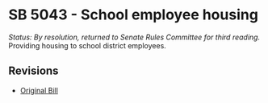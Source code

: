 # SB 5043 - School employee housing
*Status: By resolution, returned to Senate Rules Committee for third reading.*
Providing housing to school district employees.

## Revisions
* [Original Bill](1/)